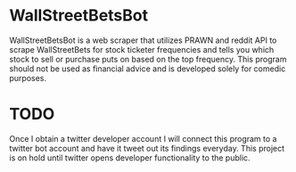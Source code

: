 # WallStreetBetsBot
WallStreetBetsBot is a web scraper that utilizes PRAWN and reddit API to scrape WallStreetBets for stock ticketer frequencies and tells you which stock to sell or purchase puts on based on the top frequency. This program should not be used as financial advice and is developed solely for comedic purposes.

# TODO
Once I obtain a twitter developer account I will connect this program to a twitter bot account and have it tweet out its findings everyday. This project is on hold until twitter opens developer functionality to the public.

